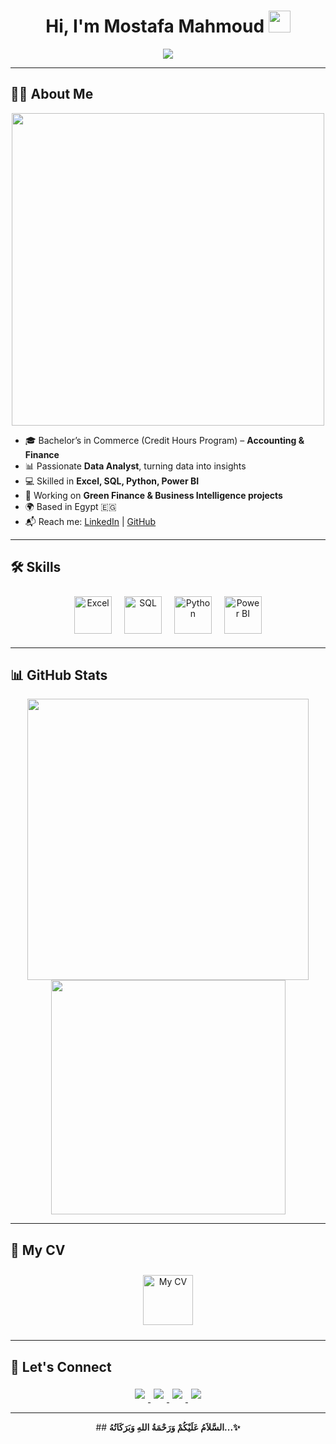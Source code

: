 <h1 align="center">
  <b>Hi, I'm Mostafa Mahmoud</b> 
  <img src="https://media.giphy.com/media/hvRJCLFzcasrR4ia7z/giphy.gif" width="35">
</h1>

<p align="center">
  <img src="https://readme-typing-svg.herokuapp.com?font=Time+New+Roman&color=cyan&size=25&center=true&vCenter=true&width=600&height=100&lines=A+Data+Analyst;Accounting+%26+Finance+Graduate;Excel,+SQL,+Python,+Power+BI">
</p>

---

## 👨‍💻 About Me
<p align="center">
  <img src="https://user-images.githubusercontent.com/63050133/156676671-d5b2e362-97d4-4404-9447-dd71ddfea82f.gif" width="500"/>
</p>

- 🎓 Bachelor’s in Commerce (Credit Hours Program) – **Accounting & Finance**  
- 📊 Passionate **Data Analyst**, turning data into insights  
- 💻 Skilled in **Excel, SQL, Python, Power BI**  
- 🌱 Working on **Green Finance & Business Intelligence projects**  
- 🌍 Based in Egypt 🇪🇬  
- 📬 Reach me: [LinkedIn](https://www.linkedin.com/in/mostafa-maged1) | [GitHub](https://github.com/mostafamaged067-stack)

---

## 🛠 Skills
<p align="center">
  <img src="https://upload.wikimedia.org/wikipedia/commons/7/7e/Microsoft_Excel_2013_logo.svg" width="60" title="Excel" style="margin:8px"/>
  <img src="https://cdn.jsdelivr.net/gh/devicons/devicon/icons/mysql/mysql-original.svg" width="60" title="SQL" style="margin:8px"/>
  <img src="https://cdn.jsdelivr.net/gh/devicons/devicon/icons/python/python-original.svg" width="60" title="Python" style="margin:8px"/>
  <img src="https://upload.wikimedia.org/wikipedia/commons/f/f5/Power_BI_logo.png" width="60" title="Power BI" style="margin:8px"/>
</p>

---

## 📊 GitHub Stats
<div align="center">
  <img src="https://github-readme-stats.vercel.app/api?username=mostafamaged067-stack&include_all_commits=true&count_private=true&show_icons=true&line_height=25&title_color=7A7ADB&icon_color=2234AE&text_color=D3D3D3&bg_color=0,000000,130F40" width="450"/>
  <img src="https://github-readme-stats.vercel.app/api/top-langs?username=mostafamaged067-stack&show_icons=true&locale=en&layout=compact&line_height=25&title_color=7A7ADB&icon_color=2234AE&text_color=D3D3D3&bg_color=0,000000,130F40" width="375"/>
</div>

---

## 📄 My CV
<p align="center">
  <a href="https://drive.google.com/file/d/1y-s3h10T5CYlzK8Xi2ibVctUe5P-c6AD/view?usp=sharing" target="_blank">
    <img src="https://cdn-icons-png.flaticon.com/512/337/337946.png" width="80" alt="My CV" style="margin:10px"/>
  </a>
</p>

---

## 🤝 Let's Connect
<p align="center">
  <a href="https://www.linkedin.com/in/mostafa-maged1/overlay/contact-info/" target="_blank">
    <img src="https://img.shields.io/badge/LinkedIn-MostafaM-%2300acee?style=for-the-badge&logo=linkedin&logoColor=white" style="margin:5px"/>
  </a>
  <a href="mailto:mostafamaged067@gmail.com" target="_blank">
    <img src="https://img.shields.io/badge/Gmail-Mostafa%20Mahmoud-%23EA4335?style=for-the-badge&logo=gmail&logoColor=white" style="margin:5px"/>
  </a>
  <a href="https://www.facebook.com/moustafa.maged.357" target="_blank">
    <img src="https://img.shields.io/badge/Facebook-Mostafa-%231877F2?style=for-the-badge&logo=facebook&logoColor=white" style="margin:5px"/>
  </a>
  <a href="https://mostafamaged067-stack.github.io/portfolio1/" target="_blank">
    <img src="https://img.shields.io/badge/Portfolio-Mostafa-%23FF69B4?style=for-the-badge&logo=firefox&logoColor=white" style="margin:5px"/>
  </a>
</p>

---

<div align='center'>
## <b>السَّلاَمُ عَلَيْكُمْ وَرَحْمَةُ اللهِ وَبَرَكَاتُهُ...✨</b>
</div>
